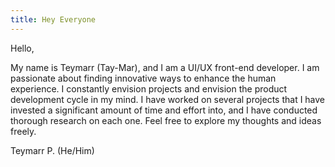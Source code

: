 ```yaml
---
title: Hey Everyone
---
```

<link rel="stylesheet" href="style.css">

Hello,

My name is Teymarr (Tay-Mar), and I am a UI/UX front-end developer. I am passionate about finding innovative ways to enhance the human experience. I constantly envision projects and envision the product development cycle in my mind. I have worked on several projects that I have invested a significant amount of time and effort into, and I have conducted thorough research on each one. Feel free to explore my thoughts and ideas freely.

Teymarr P. (He/Him)
